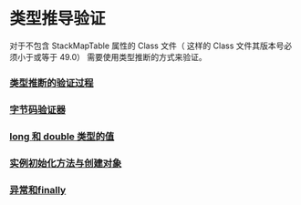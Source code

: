 # 类型推导验证 

对于不包含 StackMapTable 属性的 Class 文件（ 这样的 Class 文件其版本号必须小于或等于 49.0） 需要使用类型推断的方式来验证。 

### [类型推断的验证过程](VerificationProcedureForTypeInference.md)

### [字节码验证器](BytecodeVerifier.md)

### [long 和 double 类型的值](ValuesOfLongAndDoubleTypes.md)

### [实例初始化方法与创建对象](InstanceInitializationMethodAndObject.md)

### [异常和finally](ExceptionAndFinally.md)